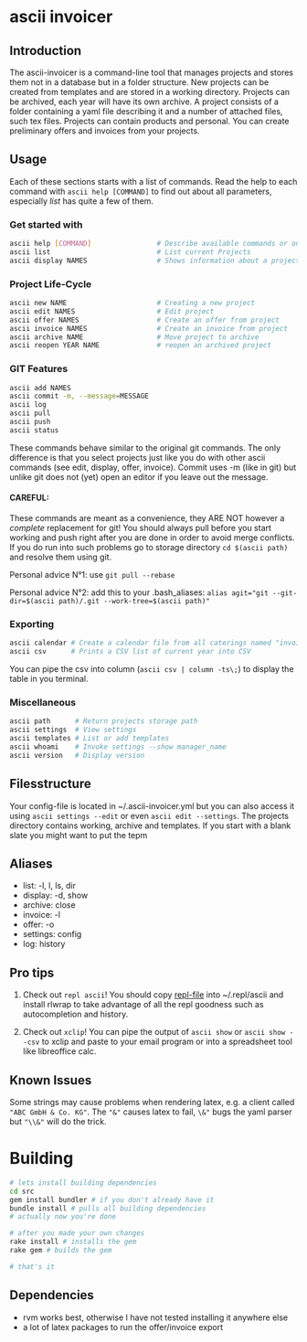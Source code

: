 # ascii invoicer

## Introduction

The ascii-invoicer is a command-line tool that manages projects and stores them not in a database but in a folder structure. New projects can be created from templates and are stored in a working directory. Projects can be archived, each year will have its own archive. A project consists of a folder containing a yaml file describing it and a number of attached files, such tex files. Projects can contain products and personal. You can create preliminary offers and invoices from your projects.

## Usage

Each of these sections starts with a list of commands.
Read the help to each command with `ascii help [COMMAND]` to find out about all parameters, especially *list* has quite a few of them.

### Get started with

```bash
ascii help [COMMAND]                # Describe available commands or one specific command
ascii list                          # List current Projects
ascii display NAMES                 # Shows information about a project in different ways
```

### Project Life-Cycle

```bash
ascii new NAME                      # Creating a new project
ascii edit NAMES                    # Edit project
ascii offer NAMES                   # Create an offer from project
ascii invoice NAMES                 # Create an invoice from project
ascii archive NAME                  # Move project to archive
ascii reopen YEAR NAME              # reopen an archived project
```

### GIT Features

```bash
ascii add NAMES
ascii commit -m, --message=MESSAGE
ascii log
ascii pull
ascii push
ascii status
```

These commands behave similar to the original git commands.
The only difference is that you select projects just like you do with other ascii commands (see edit, display, offer, invoice).
Commit uses -m (like in git) but unlike git does not (yet) open an editor if you leave out the message.

#### CAREFUL:
These commands are meant as a convenience, they ARE NOT however a *complete* replacement for git!
You should always pull before you start working and push right after you are done in order to avoid merge conflicts.
If you do run into such problems go to storage directory `cd $(ascii path)` and resolve them using git.

Personal advice N°1: use `git pull --rebase`

Personal advice N°2: add this to your .bash_aliases:
`alias agit="git --git-dir=$(ascii path)/.git --work-tree=$(ascii path)"`

### Exporting

```bash
ascii calendar # Create a calendar file from all caterings named "invoicer.ics"
ascii csv      # Prints a CSV list of current year into CSV
```
You can pipe the csv into column (`ascii csv | column -ts\;`) to display the table in you terminal.

### Miscellaneous 

```bash
ascii path      # Return projects storage path
ascii settings  # View settings
ascii templates # List or add templates
ascii whoami    # Invoke settings --show manager_name
ascii version   # Display version
```

## Filesstructure

Your config-file is located in ~/.ascii-invoicer.yml but you can also access it using `ascii settings --edit` or even `ascii edit --settings`.
The projects directory contains working, archive and templates. If you start with a blank slate you might want to put the tepm

## Aliases

* list: -l, l, ls, dir
* display: -d, show
* archive: close
* invoice: -l
* offer: -o
* settings: config
* log: history

## Pro tips

1. Check out `repl ascii`!
You should copy [repl-file](src/repl/ascii) into ~/.repl/ascii and install rlwrap to take advantage of all the repl goodness such as autocompletion and history.

2. Check out `xclip`!
You can pipe the output of `ascii show` or `ascii show --csv` to xclip and paste to your email program or into a spreadsheet tool like libreoffice calc.


## Known Issues

Some strings may cause problems when rendering latex, e.g.
a client called `"ABC GmbH & Co. KG"`.
The `"&"` causes latex to fail, `\&"` bugs the yaml parser but `"\\&"` will do the trick.


# Building

```bash
# lets install building dependencies
cd src
gem install bundler # if you don't already have it
bundle install # pulls all building dependencies
# actually now you're done

# after you made your own changes
rake install # installs the gem
rake gem # builds the gem

# that's it
```

## Dependencies

* rvm works best, otherwise I have not tested installing it anywhere else
* a lot of latex packages to run the offer/invoice export
